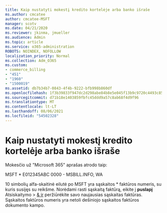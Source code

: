```yaml
---
title: Kaip nustatyti mokestį kredito kortelėje arba banko išraše
ms.author: cmcatee
author: cmcatee-MSFT
manager: scotv
ms.date: 04/21/2020
ms.reviewer: jkinma, jmueller
ms.audience: Admin
ms.topic: article
ms.service: o365-administration
ROBOTS: NOINDEX, NOFOLLOW
localization_priority: Normal
ms.collection: Adm_O365
ms.custom:
- commerce_billing
- "451"
- "1960"
- "1500019"
ms.assetid: db7b34b7-0843-4f4b-9222-bfb998b860df
ms.openlocfilehash: 1f3b39833f947dc2d298abe84b8e5e045f13b9c9720c4493c85273ea5afa2ebb
ms.sourcegitcommit: d71b18e1403859fbfc45ddd9a57c8ab68f4d9f96
ms.translationtype: MT
ms.contentlocale: lt-LT
ms.lasthandoff: 08/06/2021
ms.locfileid: "54502328"
---
```

# <a name="how-to-identify-a-charge-on-your-credit-card-or-bank-statement"></a>Kaip nustatyti mokestį kredito kortelėje arba banko išraše

Mokesčio už "Microsoft 365" aprašas atrodo taip:
  
MSFT \* E012345ABC 0000 - MSBILL.INFO, WA
  
10 simbolių alfa-skaitinė eilutė po MSFT yra sąskaitos \* faktūros numeris, su kuris susijęs su reikšme. Norėdami rasti sąskaitą faktūrą, eikite į **puslapį** Atsiskaitymo \> [& ir](https://go.microsoft.com/fwlink/p/?linkid=848039) peržiūrėkite savo naujausias sąskaitas faktūras. Sąskaitos faktūros numeris yra netoli dešiniojo sąskaitos faktūros dokumento kampo.